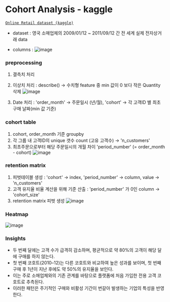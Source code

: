 # Cohort Analysis - kaggle

[`Online Retail dataset (kaggle)`](https://www.kaggle.com/code/ahmetokanyilmaz/cohort-analysis-with-python)

- dataset : 영국 소매업체의 2009/01/12 ~ 2011/09/12 간 전 세계 실제 전자상거래 data

- columns : ![image](https://github.com/Choe-minsung/TIL/assets/145301343/c8660dd8-3d67-4bad-b553-91d2ba55472d)

### preprocessing
1. 결측치 처리
2. 이상치 처리 : describe() -> 수치형 feature 중 min 값이 0 보다 작은 Quantity 삭제
![image](https://github.com/Choe-minsung/TIL/assets/145301343/ae8428ca-c237-4d16-ac28-7d29444055e1)

3. Date 처리 : 'order_month' -> 주문일시 (년/월), 'cohort' -> 각 고객ID 별 최초 구매 날짜(min 값 기준)

### cohort table
1. cohort, order_month 기준 groupby
2. 각 그룹 내 고객ID의 unique 갯수 count (고유 고객수) -> 'n_customers'
3. 최초주문으로부터 해당 주문일시의 개월 차이 'period_number' (= order_month - cohort)
![image](https://github.com/Choe-minsung/TIL/assets/145301343/9dec4b55-ee6f-45b6-9202-8e390187642b)

### retention matrix
1. 피벗테이블 생성 : 'cohort' -> index, 'period_number' -> column, value -> 'n_customers'
2. 고객 유지율 비율 계산을 위해 기준 산출 : 'period_number' 가 0인 column -> 'cohort_size'
3. retention matrix 피벗 생성
![image](https://github.com/Choe-minsung/TIL/assets/145301343/09f74c21-5dbe-48d2-9a25-9c12277f7e96)

### Heatmap
![image](https://github.com/Choe-minsung/TIL/assets/145301343/7d713653-50c8-4269-8c54-e5a46a12cb0c)

### Insights
- 두 번째 달에는 고객 수가 급격히 감소하며, 평균적으로 약 80%의 고객이 해당 달에 구매를 하지 않는다.
- 첫 번째 코호트(2010–12)는 다른 코호트와 비교하여 높은 성과를 보이며, 첫 번째 구매 후 1년이 지난 후에도 약 50%의 유지율을 보인다.
- 이는 주로 소매업체와의 기존 관계를 바탕으로 플랫폼에 처음 가입한 전용 고객 코호트로 추측된다.
- 이러한 패턴은 주기적인 구매와 비활성 기간이 번갈아 발생하는 기업의 특성을 반영한다.

